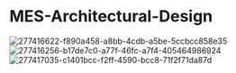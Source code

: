 # MES-Architectural-Design
![277416622-f890a458-a8bb-4cdb-a5be-5ccbcc858e35](https://github.com/erdemerbaba/MES-Architectural-Design/assets/57148700/aadf015d-843c-474e-b50f-f79461bafa9a)
![277416256-b17de7c0-a77f-46fc-a7f4-405464986924](https://github.com/erdemerbaba/MES-Architectural-Design/assets/57148700/eadf303e-c861-4c2a-8265-fe73d2cdfff9)
![277417035-c1401bcc-f2ff-4590-bcc8-71f2f71da87d](https://github.com/erdemerbaba/MES-Architectural-Design/assets/57148700/f9d17f33-c78b-4565-8ef4-3b1077b10af0)
